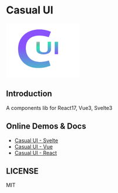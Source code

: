 # Casual UI

<img src="./logo.png" style="width: 200px;" />

## Introduction

A components lib for React17, Vue3, Svelte3

## Online Demos & Docs

- [Casual UI - Svelte](https://svelte.casual-ui.site/) 
- [Casual UI - Vue](https://vue.casual-ui.site/)
- [Casual UI - React](https://casual-ui-react.donsen.site/)

## LICENSE

MIT

